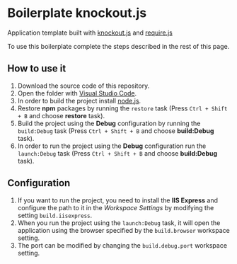# Boilerplate knockout.js
Application template built with [knockout.js](https://knockoutjs.com) and [require.js](https://requirejs.org)

To use this boilerplate complete the steps described in the rest of this page.

## How to use it
1. Download the source code of this repository.
1. Open the folder with [Visual Studio Code](https://code.visualstudio.com/).
1. In order to build the project install [node.js](https://nodejs.org/en/).
1. Restore **npm** packages by running the `restore` task (Press `Ctrl + Shift + B` and choose **restore** task).
1. Build the project using the **Debug** configuration by running the `build:Debug` task (Press `Ctrl + Shift + B` and choose **build:Debug** task).
1. In order to run the project using the **Debug** configuration run the `launch:Debug` task (Press `Ctrl + Shift + B` and choose **build:Debug** task).

## Configuration
1. If you want to run the project, you need to install the **IIS Express** and configure the path to it in the *Workspace Settings* by modifying the setting `build.iisexpress`.
1. When you run the project using the `launch:Debug` task, it will open the application using the browser specified by the `build.browser` workspace setting.
1. The port can be modified by changing the `build.debug.port` workspace setting.
